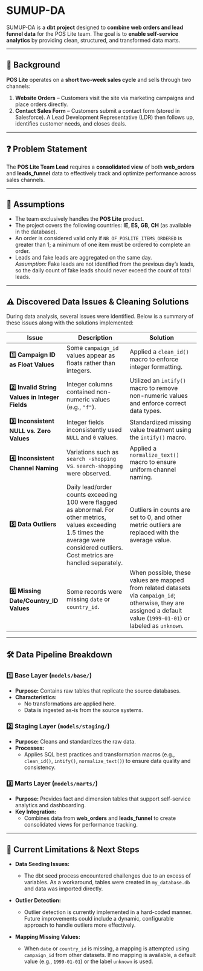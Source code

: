 # SUMUP-DA

SUMUP-DA is a **dbt project** designed to **combine web orders and lead funnel data** for the POS Lite team. The goal is to **enable self-service analytics** by providing clean, structured, and transformed data marts.

---

## 📌 Background

**POS Lite** operates on a **short two-week sales cycle** and sells through two channels:

1. **Website Orders** – Customers visit the site via marketing campaigns and place orders directly.
2. **Contact Sales Form** – Customers submit a contact form (stored in Salesforce). A Lead Development Representative (LDR) then follows up, identifies customer needs, and closes deals.

---

## ❓ Problem Statement

The **POS Lite Team Lead** requires a **consolidated view** of both **web_orders** and **leads_funnel** data to effectively track and optimize performance across sales channels.

---

## 🔎 Assumptions

- The team exclusively handles the **POS Lite** product.
- The project covers the following countries: **IE, ES, GB, CH** (as available in the database).
- An order is considered valid only if `NB_OF_POSLITE_ITEMS_ORDERED` is greater than 1; a minimum of one item must be ordered to complete an order.
- Leads and fake leads are aggregated on the same day.  
  _Assumption:_ Fake leads are not identified from the previous day’s leads, so the daily count of fake leads should never exceed the count of total leads.

---

## ⚠️ Discovered Data Issues & Cleaning Solutions

During data analysis, several issues were identified. Below is a summary of these issues along with the solutions implemented:

| **Issue**                                    | **Description**                                                                 | **Solution**                                                                                                   |
|----------------------------------------------|---------------------------------------------------------------------------------|---------------------------------------------------------------------------------------------------------------|
| **1️⃣ Campaign ID as Float Values**         | Some `campaign_id` values appear as floats rather than integers.                | Applied a `clean_id()` macro to enforce integer formatting.                                                   |
| **2️⃣ Invalid String Values in Integer Fields** | Integer columns contained non-numeric values (e.g., `"f"`).                     | Utilized an `intify()` macro to remove non-numeric values and enforce correct data types.                       |
| **3️⃣ Inconsistent NULL vs. Zero Values**     | Integer fields inconsistently used `NULL` and `0` values.                       | Standardized missing value treatment using the `intify()` macro.                                                |
| **4️⃣ Inconsistent Channel Naming**           | Variations such as `search -shopping` vs. `search-shopping` were observed.        | Applied a `normalize_text()` macro to ensure uniform channel naming.                                            |
| **5️⃣ Data Outliers**                         | Daily lead/order counts exceeding 100 were flagged as abnormal. For other metrics, values exceeding 1.5 times the average were considered outliers. Cost metrics are handled separately. | Outliers in counts are set to 0, and other metric outliers are replaced with the average value.                   |
| **6️⃣ Missing Date/Country_ID Values**        | Some records were missing `date` or `country_id`.                               | When possible, these values are mapped from related datasets via `campaign_id`; otherwise, they are assigned a default value (`1999-01-01`) or labeled as `unknown`. |

---

## 🛠 Data Pipeline Breakdown

### 1️⃣ Base Layer (`models/base/`)
- **Purpose:** Contains raw tables that replicate the source databases.
- **Characteristics:**  
  - No transformations are applied here.  
  - Data is ingested as-is from the source systems.

### 2️⃣ Staging Layer (`models/staging/`)
- **Purpose:** Cleans and standardizes the raw data.
- **Processes:**  
  - Applies SQL best practices and transformation macros (e.g., `clean_id()`, `intify()`, `normalize_text()`) to ensure data quality and consistency.

### 3️⃣ Marts Layer (`models/marts/`)
- **Purpose:** Provides fact and dimension tables that support self-service analytics and dashboarding.
- **Key Integration:**  
  - Combines data from **web_orders** and **leads_funnel** to create consolidated views for performance tracking.

---

## 🚀 Current Limitations & Next Steps

- **Data Seeding Issues:**  
  - The dbt seed process encountered challenges due to an excess of variables. As a workaround, tables were created in `my_database.db` and data was imported directly.

- **Outlier Detection:**  
  - Outlier detection is currently implemented in a hard-coded manner. Future improvements could include a dynamic, configurable approach to handle outliers more effectively.

- **Mapping Missing Values:**  
  - When `date` or `country_id` is missing, a mapping is attempted using `campaign_id` from other datasets. If no mapping is available, a default value (e.g., `1999-01-01`) or the label `unknown` is used.
